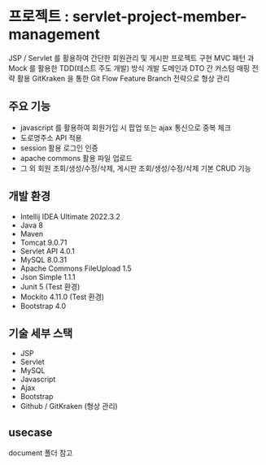 # 프로젝트 : servlet-project-member-management
JSP / Servlet 를 활용하여 간단한 회원관리 및 게시판 프로젝트 구현
MVC 패턴 과 Mock 를 활용한 TDD(테스트 주도 개발) 방식 개발
도메인과 DTO 간 커스텀 매핑 전략 활용
GitKraken 을 통한 Git Flow Feature Branch 전략으로 형상 관리

## 주요 기능

* javascript 를 활용하여 회원가입 시 팝업 또는 ajax 통신으로 중복 체크
* 도로명주소 API 적용
* session 활용 로그인 인증
* apache commons 활용 파일 업로드
* 그 외 회원 조회/생성/수정/삭제, 게시판 조회/생성/수정/삭제 기본 CRUD 기능

## 개발 환경

* Intellij IDEA Ultimate 2022.3.2
* Java 8
* Maven
* Tomcat 9.0.71
* Servlet API 4.0.1
* MySQL 8.0.31
* Apache Commons FileUpload 1.5
* Json Simple 1.1.1
* Junit 5 (Test 환경)
* Mockito 4.11.0 (Test 환경)
* Bootstrap 4.0

## 기술 세부 스택

* JSP
* Servlet
* MySQL
* Javascript
* Ajax
* Bootstrap
* Github / GitKraken (형상 관리)

## usecase
document 폴더 참고
